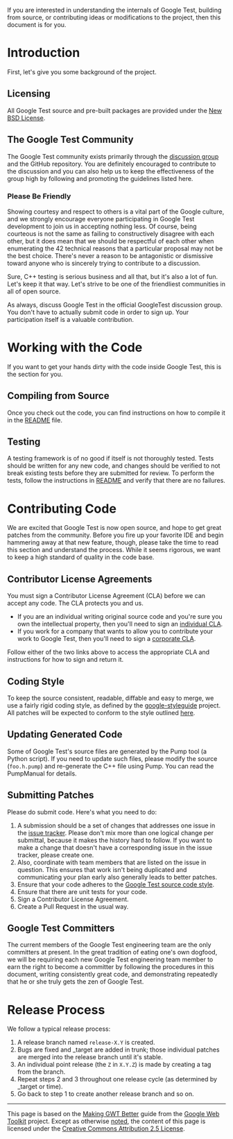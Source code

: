 

If you are interested in understanding the internals of Google Test,
building from source, or contributing ideas or modifications to the
project, then this document is for you.

# Introduction #

First, let's give you some background of the project.

## Licensing ##

All Google Test source and pre-built packages are provided under the [New BSD License](http://www.opensource.org/licenses/bsd-license.php).

## The Google Test Community ##

The Google Test community exists primarily through the [discussion group](http://groups.google.com/group/googletestframework) and the GitHub repository.
You are definitely encouraged to contribute to the
discussion and you can also help us to keep the effectiveness of the
group high by following and promoting the guidelines listed here.

### Please Be Friendly ###

Showing courtesy and respect to others is a vital part of the Google
culture, and we strongly encourage everyone participating in Google
Test development to join us in accepting nothing less. Of course,
being courteous is not the same as failing to constructively disagree
with each other, but it does mean that we should be respectful of each
other when enumerating the 42 technical reasons that a particular
proposal may not be the best choice. There's never a reason to be
antagonistic or dismissive toward anyone who is sincerely trying to
contribute to a discussion.

Sure, C++ testing is serious business and all that, but it's also
a lot of fun. Let's keep it that way. Let's strive to be one of the
friendliest communities in all of open source.

As always, discuss Google Test in the official GoogleTest discussion group.
You don't have to actually submit code in order to sign up. Your participation
itself is a valuable contribution.

# Working with the Code #

If you want to get your hands dirty with the code inside Google Test,
this is the section for you.

## Compiling from Source ##

Once you check out the code, you can find instructions on how to
compile it in the [README](../README.md) file.

## Testing ##

A testing framework is of no good if itself is not thoroughly tested.
Tests should be written for any new code, and changes should be
verified to not break existing tests before they are submitted for
review. To perform the tests, follow the instructions in
[README](../README.md) and verify that there are no failures.

# Contributing Code #

We are excited that Google Test is now open source, and hope to get
great patches from the community. Before you fire up your favorite IDE
and begin hammering away at that new feature, though, please take the
time to read this section and understand the process. While it seems
rigorous, we want to keep a high standard of quality in the code
base.

## Contributor License Agreements ##

You must sign a Contributor License Agreement (CLA) before we can
accept any code.  The CLA protects you and us.

  * If you are an individual writing original source code and you're sure you own the intellectual property, then you'll need to sign an [individual CLA](http://code.google.com/legal/individual-cla-v1.0.html).
  * If you work for a company that wants to allow you to contribute your work to Google Test, then you'll need to sign a [corporate CLA](http://code.google.com/legal/corporate-cla-v1.0.html).

Follow either of the two links above to access the appropriate CLA and
instructions for how to sign and return it.

## Coding Style ##

To keep the source consistent, readable, diffable and easy to merge,
we use a fairly rigid coding style, as defined by the [google-styleguide](http://code.google.com/p/google-styleguide/) project.  All patches will be expected
to conform to the style outlined [here](http://google-styleguide.googlecode.com/svn/trunk/cppguide.xml).

## Updating Generated Code ##

Some of Google Test's source files are generated by the Pump tool (a
Python script).  If you need to update such files, please modify the
source (`foo.h.pump`) and re-generate the C++ file using Pump.  You
can read the PumpManual for details.

## Submitting Patches ##

Please do submit code. Here's what you need to do:

  1. A submission should be a set of changes that addresses one issue in the [issue tracker](https://github.com/google/googletest/issues). Please don't mix more than one logical change per submittal, because it makes the history hard to follow. If you want to make a change that doesn't have a corresponding issue in the issue tracker, please create one.
  1. Also, coordinate with team members that are listed on the issue in question. This ensures that work isn't being duplicated and communicating your plan early also generally leads to better patches.
  1. Ensure that your code adheres to the [Google Test source code style](#Coding_Style.md).
  1. Ensure that there are unit tests for your code.
  1. Sign a Contributor License Agreement.
  1. Create a Pull Request in the usual way.

## Google Test Committers ##

The current members of the Google Test engineering team are the only
committers at present. In the great tradition of eating one's own
dogfood, we will be requiring each new Google Test engineering team
member to earn the right to become a committer by following the
procedures in this document, writing consistently great code, and
demonstrating repeatedly that he or she truly gets the zen of Google
Test.

# Release Process #

We follow a typical release process:

  1. A release branch named `release-X.Y` is created.
  1. Bugs are fixed and _target are added in trunk; those individual patches are merged into the release branch until it's stable.
  1. An individual point release (the `Z` in `X.Y.Z`) is made by creating a tag from the branch.
  1. Repeat steps 2 and 3 throughout one release cycle (as determined by _target or time).
  1. Go back to step 1 to create another release branch and so on.

---

This page is based on the [Making GWT Better](http://code.google.com/webtoolkit/makinggwtbetter.html) guide from the [Google Web Toolkit](http://code.google.com/webtoolkit/) project.  Except as otherwise [noted](http://code.google.com/policies.html#restrictions), the content of this page is licensed under the [Creative Commons Attribution 2.5 License](http://creativecommons.org/licenses/by/2.5/).
